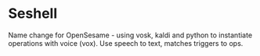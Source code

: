 # Seshell
Name change for OpenSesame - using vosk, kaldi and python to instantiate operations with voice (vox). Use speech to text, matches triggers to ops.
